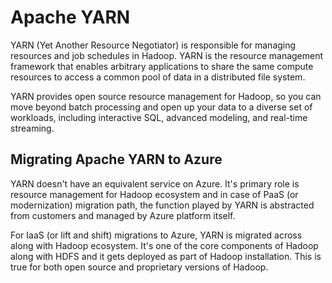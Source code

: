 # Apache YARN

YARN (Yet Another Resource Negotiator) is responsible for managing resources and job schedules in Hadoop. YARN is the resource management framework that enables arbitrary applications to share the same compute resources to access a common pool of data in a distributed file system.  

YARN provides open source resource management for Hadoop, so you can move beyond batch processing and open up your data to a diverse set of workloads, including interactive SQL, advanced modeling, and real-time streaming.

## Migrating Apache YARN to Azure  

YARN doesn't have an equivalent service on Azure. It's primary role is resource management for Hadoop ecosystem and in case of PaaS (or modernization) migration path, the function played by YARN is abstracted from customers and managed by Azure platform itself.  

For IaaS (or lift and shift) migrations to Azure, YARN is migrated across along with Hadoop ecosystem. It's one of the core components of Hadoop along with HDFS and it gets deployed as part of Hadoop installation. This is true for both open source and proprietary versions of Hadoop.  
